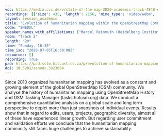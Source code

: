 ```yaml
---
voc: https://media.ccc.de/v/state-of-the-map-2020-academic-track-4848-evolution-of-humanitarian-mapping-within-the-openstreetmap-community
recordings: [{'size': 435, 'length': 2156, 'mime_type': 'video/webm', 'language': 'eng', 'filename': 'sotm2020-4848-eng-Evolution_of_humanitarian_mapping_within_the_OpenStreetMap_Community_webm-hd.webm', 'state': 'new', 'folder': 'webm-hd', 'high_quality': True, 'width': 1920, 'height': 1080, 'updated_at': '2020-07-18T01:48:06.154+02:00', 'recording_url': 'https://cdn.media.ccc.de/events/sotm/2020/webm-hd/sotm2020-4848-eng-Evolution_of_humanitarian_mapping_within_the_OpenStreetMap_Community_webm-hd.webm', 'url': 'https://media.ccc.de/public/recordings/47588', 'event_url': 'https://media.ccc.de/public/events/6ebe9164-059d-5d3b-9b3f-9194d16629c9', 'conference_url': 'https://media.ccc.de/public/conferences/sotm2020'}, {'size': 143, 'length': 2156, 'mime_type': 'video/webm', 'language': 'eng', 'filename': 'sotm2020-4848-eng-Evolution_of_humanitarian_mapping_within_the_OpenStreetMap_Community_webm-sd.webm', 'state': 'new', 'folder': 'webm-sd', 'high_quality': False, 'width': 720, 'height': 576, 'updated_at': '2020-07-18T01:36:01.497+02:00', 'recording_url': 'https://cdn.media.ccc.de/events/sotm/2020/webm-sd/sotm2020-4848-eng-Evolution_of_humanitarian_mapping_within_the_OpenStreetMap_Community_webm-sd.webm', 'url': 'https://media.ccc.de/public/recordings/47584', 'event_url': 'https://media.ccc.de/public/events/6ebe9164-059d-5d3b-9b3f-9194d16629c9', 'conference_url': 'https://media.ccc.de/public/conferences/sotm2020'}, {'size': 32, 'length': 2156, 'mime_type': 'audio/mpeg', 'language': 'eng', 'filename': 'sotm2020-4848-eng-Evolution_of_humanitarian_mapping_within_the_OpenStreetMap_Community_mp3.mp3', 'state': 'new', 'folder': 'mp3', 'high_quality': False, 'width': 0, 'height': 0, 'updated_at': '2020-07-18T01:26:36.553+02:00', 'recording_url': 'https://cdn.media.ccc.de/events/sotm/2020/mp3/sotm2020-4848-eng-Evolution_of_humanitarian_mapping_within_the_OpenStreetMap_Community_mp3.mp3', 'url': 'https://media.ccc.de/public/recordings/47580', 'event_url': 'https://media.ccc.de/public/events/6ebe9164-059d-5d3b-9b3f-9194d16629c9', 'conference_url': 'https://media.ccc.de/public/conferences/sotm2020'}, {'size': 96, 'length': 2156, 'mime_type': 'video/mp4', 'language': 'eng', 'filename': 'sotm2020-4848-eng-Evolution_of_humanitarian_mapping_within_the_OpenStreetMap_Community_sd.mp4', 'state': 'new', 'folder': 'h264-sd', 'high_quality': False, 'width': 720, 'height': 576, 'updated_at': '2020-07-18T01:26:11.190+02:00', 'recording_url': 'https://cdn.media.ccc.de/events/sotm/2020/h264-sd/sotm2020-4848-eng-Evolution_of_humanitarian_mapping_within_the_OpenStreetMap_Community_sd.mp4', 'url': 'https://media.ccc.de/public/recordings/47579', 'event_url': 'https://media.ccc.de/public/events/6ebe9164-059d-5d3b-9b3f-9194d16629c9', 'conference_url': 'https://media.ccc.de/public/conferences/sotm2020'}, {'size': 328, 'length': 2156, 'mime_type': 'video/mp4', 'language': 'eng', 'filename': 'sotm2020-4848-eng-Evolution_of_humanitarian_mapping_within_the_OpenStreetMap_Community_hd.mp4', 'state': 'new', 'folder': 'h264-hd', 'high_quality': True, 'width': 1920, 'height': 1080, 'updated_at': '2020-07-18T00:00:11.985+02:00', 'recording_url': 'https://cdn.media.ccc.de/events/sotm/2020/h264-hd/sotm2020-4848-eng-Evolution_of_humanitarian_mapping_within_the_OpenStreetMap_Community_hd.mp4', 'url': 'https://media.ccc.de/public/recordings/47531', 'event_url': 'https://media.ccc.de/public/events/6ebe9164-059d-5d3b-9b3f-9194d16629c9', 'conference_url': 'https://media.ccc.de/public/conferences/sotm2020'}]
layout: session_academic
title: "Evolution of humanitarian mapping within the OpenStreetMap Community"
code: "SNEDXL"
speaker_names_with_affiliations: ["Marcel Reinmuth (Heidelberg Institute of Geoinformation Technology, Heidelberg University)", "Benjamin Herfort (Heidelberg Institute of Geoinformation Technology, Heidelberg University)", "Jochen Stier (Heidelberg Institute of Geoinformation Technology, Heidelberg University)", "Alina Klerings (Heidelberg Institute of Geoinformation Technology, Heidelberg University)"]
room: "Track 2"
length: "20"
time: "Sunday, 16:30"
time_iso: "2020-07-05T16:30:00Z"
resources: []
recording: True
pad: https://pad.sotm.bitcast.co.za/p/evolution-of-humanitarian-mapping-within-the-opens
doi: 10.5281/zenodo.3923064
---
```

Since 2010 organized humanitarian mapping has evolved as a constant and growing element of the global OpenStreetMap (OSM) community. We analyse the history of humanitarian mapping using OpenStreetMap History and OSM Tasking Manager (tasks.hotosm.org) data. We conduct a comprehensive quantitative analysis on a global scale and long term perspective to depict more than just snapshots of individual events. Results show that in regard to edits, users, projects, geographic diversity, almost all of these have experienced linear growth. But regarding user commitment and validation efforts we conclude that the humanitarian mapping community still faces huge challenges to achieve sustainability.
